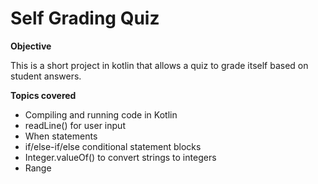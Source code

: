 # Self Grading Quiz
**Objective**

This is a short project in kotlin that allows a quiz to grade itself based on student answers. 

**Topics covered**
- Compiling and running code in Kotlin 
- readLine() for user input 
- When statements 
- if/else-if/else conditional statement blocks 
- Integer.valueOf() to convert strings to integers
- Range 
